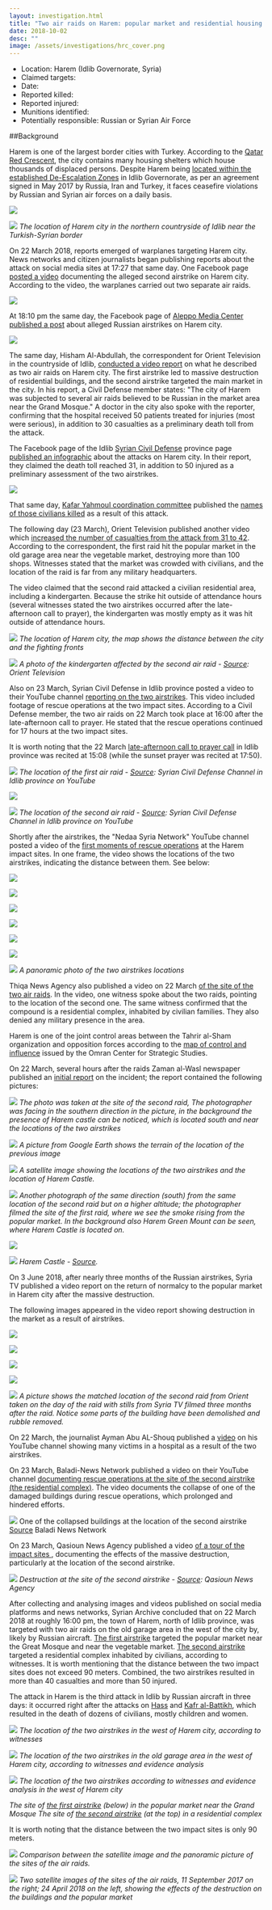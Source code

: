 ```yaml
---
layout: investigation.html
title: "Two air raids on Harem: popular market and residential housing complex  "
date: 2018-10-02
desc: ""
image: /assets/investigations/hrc_cover.png
---
```


- Location: Harem (Idlib Governorate, Syria)
- Claimed targets:
- Date:
- Reported killed:
- Reported injured:
- Munitions identified:
- Potentially responsible: Russian or Syrian Air Force

##Background

﻿Harem is one of the largest border cities with Turkey. According to the [Qatar Red Crescent](https://www.google.com/url?q=https://www.humanitarianresponse.info/sites/www.humanitarianresponse.info/files/assessments/idps_from_eastern_syria.pdf&sa=D&ust=1538477135298000), the city contains many housing shelters which house thousands of displaced persons. Despite Harem being [located within the established De-Escalation Zones](https://www.google.com/url?q=https://www.youtube.com/watch?v%3D5cF-gIL8yzk&sa=D&ust=1538477135299000)  in Idlib Governorate, as per an agreement signed in May 2017 by Russia, Iran and Turkey, it faces ceasefire violations by Russian and Syrian air forces on a daily basis.

![](/assets/investigations/Harem/image25.png)

![](/assets/investigations/Harem/image12.jpg)
*The location of Harem city in the northern countryside of Idlib near the Turkish-Syrian border*

On 22 March 2018, reports emerged of warplanes targeting Harem city. News networks and citizen journalists began publishing reports about the attack on social media sites at 17:27 that same day. One Facebook page [posted a video](https://www.google.com/url?q=https://www.facebook.com/1765254933690858/videos/2064178657131816/?fb_dtsg_ag%3DAdwdTli_SrLh0UU425oJ0cv5lMKp5rNLV9yEkfYRHMKQoQ%253AAdzKVR0kfB1SJ7CB--TxGzlxF3bmCYCppYEH4Dp0eF573w&sa=D&ust=1538477135300000) documenting the alleged second airstrike on Harem city. According to the video, the warplanes carried out two separate air raids.

![](/assets/investigations/Harem/image30.png)

At 18:10 pm the same day, the Facebook page of [Aleppo Media Center published a post](https://www.google.com/url?q=http://archive.fo/ootFv&sa=D&ust=1538477135300000) about alleged Russian airstrikes on Harem city.

![](/assets/investigations/Harem/image20.png)

The same day, Hisham Al-Abdullah, the correspondent for Orient Television in the countryside of Idlib, [conducted a video report](https://www.google.com/url?q=https://www.youtube.com/watch?v%3DpDtU38PE_oM&sa=D&ust=1538477135301000) on what he described as two air raids on Harem city. The first airstrike led to massive destruction of residential buildings, and the second airstrike targeted the main market in the city. In his report, a Civil Defense member states: "The city of Harem was subjected to several air raids believed to be Russian in the market area near the Grand Mosque." A doctor in the city also spoke with the reporter, confirming that the hospital received 50 patients treated for injuries (most were serious), in addition to 30 casualties as a preliminary death toll from the attack.

The Facebook page of the Idlib [Syrian Civil Defense](https://www.google.com/url?q=https://www.facebook.com/SyrianCivilDefenceIdlibWhiteHelmets/photos/a.479509938814734/1609876025778114/?type%3D3&sa=D&ust=1538477135301000) province page [published an infographic](https://www.google.com/url?q=http://archive.fo/JKrGB&sa=D&ust=1538477135302000) about the attacks on Harem city. In their report, they claimed the death toll reached 31, in addition to 50 injured as a preliminary assessment of the two airstrikes.

![](/assets/investigations/Harem/image17.png)

That same day, [Kafar Yahmoul coordination committee](https://www.facebook.com/k.nn.hos/) published the [names of those civilians  killed](https://www.google.com/url?q=http://archive.fo/y9AiW&sa=D&ust=1538477135303000) as a result of this attack.

The following day (23 March), Orient Television published another video which [increased the number of casualties from the attack from 31 to 42](https://www.google.com/url?q=https://www.youtube.com/watch?v%3DreWiAxofGVY&sa=D&ust=1538477135303000). According to the correspondent, the first raid hit the popular market in the old garage area near the vegetable market, destroying more than 100 shops. Witnesses stated that the market was crowded with civilians, and the location of the raid is far from any military headquarters.

The video claimed that the second raid attacked a civilian residential area, including a kindergarten. Because the strike hit outside of attendance hours (several witnesses stated the two airstrikes occurred after the late-afternoon call to prayer), the kindergarten was mostly empty as it was hit outside of attendance hours.

![](/assets/investigations/Harem/image35.jpg)
*The location of Harem city, the map shows the distance between the city and the fighting fronts*

![](/assets/investigations/Harem/image9.png)
*A photo of the kindergarten affected by the second air raid - [Source](https://www.google.com/url?q=https://www.youtube.com/watch?v%3DreWiAxofGVY&sa=D&ust=1538477135304000): Orient Television*


Also on 23 March, Syrian Civil Defense in Idlib province posted a video to their YouTube channel [reporting on the two airstrikes](https://www.google.com/url?q=https://www.youtube.com/watch?v%3Dg4SJoYgo7hU&sa=D&ust=1538477135305000). This video included footage of rescue operations at the two impact sites. According to a Civil Defense member, the two air raids on 22 March took place at 16:00 after the late-afternoon call to prayer. He stated that the rescue operations continued for 17 hours at the two impact sites.

It is worth noting that the 22 March [late-afternoon call to prayer call](https://www.google.com/url?q=https://timesprayer.today/1677-month03-year2018-%25D8%25AC%25D8%25AF%25D9%2588%25D9%2584-%25D9%2585%25D9%2588%25D8%25A7%25D9%2582%25D9%258A%25D8%25AA-%25D8%25A7%25D9%2584%25D8%25B5%25D9%2584%25D8%25A7%25D8%25A9-%25D8%25B4%25D9%2587%25D8%25B1-%25D9%2585%25D8%25A7%25D8%25B1%25D8%25B3-%25D8%25A5%25D8%25AF%25D9%2584%25D8%25A8.html&sa=D&ust=1538477135305000) in Idlib province was recited at 15:08 (while the sunset prayer was recited at 17:50).

![](/assets/investigations/Harem/image24.png)
*The location of the first air raid - [Source](https://www.google.com/url?q=https://www.youtube.com/watch?v%3Dg4SJoYgo7hU&sa=D&ust=1538477135306000): Syrian Civil Defense Channel in Idlib province on YouTube*

![](/assets/investigations/Harem/image21.png)

![](/assets/investigations/Harem/image26.png)
*The location of the second air raid - [Source](https://www.google.com/url?q=https://www.youtube.com/watch?v%3Dg4SJoYgo7hU&sa=D&ust=1538477135307000): Syrian Civil Defense Channel in Idlib province on YouTube*

Shortly after the airstrikes, the "Nedaa Syria Network" YouTube channel posted a video of the  [first moments of rescue operations](https://www.google.com/url?q=https://www.youtube.com/watch?v%3DBg4SInsCizA&sa=D&ust=1538477135307000) at the Harem impact sites. In one frame, the video shows the locations of the two airstrikes, indicating the distance between them. See below:

![](/assets/investigations/Harem/image1.png)

![](/assets/investigations/Harem/image6.png)

![](/assets/investigations/Harem/image8.png)

![](/assets/investigations/Harem/image18.png)

![](/assets/investigations/Harem/image23.png)

![](/assets/investigations/Harem/image3.png)

![](/assets/investigations/Harem/image29.jpg)
*A panoramic photo of the two airstrikes locations*


Thiqa News Agency also published a video on 22 March [of the site of the two air raids](https://www.google.com/url?q=https://www.youtube.com/watch?v%3DogKrVO-o3sE&sa=D&ust=1538477135308000). In the video, one witness spoke about the two raids, pointing to the location of the second one. The same witness confirmed that the compound is a residential complex, inhabited by civilian families. They also denied any military presence in the area.

Harem is one of the joint control areas between the Tahrir al-Sham organization and opposition forces according to the [map of control and influence](https://www.google.com/url?q=https://www.omrandirasat.org//assets/investigations/Harem/M.C.A.P/%25D8%25AE%25D8%25B1%25D9%258A%25D8%25B7%25D8%25A9%2520%25D8%25A7%25D9%2584%25D9%2586%25D9%2581%25D9%2588%25D8%25B0%2520%25D9%2588%25D8%25A7%25D9%2584%25D8%25B3%25D9%258A%25D8%25B7%25D8%25B1%25D8%25A9%2520%25D9%2581%25D9%258A%2520%25D8%25B3%25D9%2588%25D8%25B1%25D9%258A%25D8%25A9%2520%25D9%2588%25D8%25BA%25D8%25B1%25D8%25A8%2520%25D8%25A7%25D9%2584%25D8%25B9%25D8%25B1%25D8%25A7%25D9%2582%2520-%252015%2520%25D9%2586%25D9%258A%25D8%25B3%25D8%25A7%25D9%2586.pdf&sa=D&ust=1538477135309000) issued by the Omran Center for Strategic Studies.

On 22 March, several hours after the raids Zaman al-Wasl newspaper published an [initial report](https://www.google.com/url?q=https://www.zamanalwsl.net/news/article/85783/&sa=D&ust=1538477135310000) on the incident; the report contained the following pictures:

![](/assets/investigations/Harem/image11.png)
*The photo was taken at the site of the second raid, The photographer was facing in the southern direction in the picture, in the background the presence of Harem castle can be noticed, which is located south and near the locations of the two airstrikes*


![](/assets/investigations/Harem/image4.png)
*A picture from Google Earth shows the terrain of the location of the previous image*


![](/assets/investigations/Harem/image2.jpg)
*A satellite image showing the locations of the two airstrikes and the location of Harem Castle.*


![](/assets/investigations/Harem/image33.png)
*Another photograph of the same direction (south) from the same location of the second raid but on a higher altitude; the photographer filmed the site of the first raid, where we see the smoke rising from the popular market. In the background also Harem Green Mount can be seen, where Harem Castle is located on.*


![](/assets/investigations/Harem/image5.png)

![](/assets/investigations/Harem/image32.png)
*Harem Castle - [Source](https://www.google.com/url?q=http://esyria.sy/sites/code/index.php?site%3Didleb%26p%3Dstories%26category%3Druins%26filename%3D201011221500123&sa=D&ust=1538477135311000).*


On 3 June 2018, after nearly three months of the Russian airstrikes, Syria TV published a video report on the return of normalcy to the popular market in Harem city after the massive destruction.

The following images appeared in the video report showing destruction in the market as a result of airstrikes.

![](/assets/investigations/Harem/image16.png)

![](/assets/investigations/Harem/image27.png)

![](/assets/investigations/Harem/image28.png)

![](/assets/investigations/Harem/image22.png)

![](/assets/investigations/Harem/image14.jpg)
*A picture shows the matched location of the second raid from Orient taken on the day of the raid with stills from Syria TV filmed three months after the raid. Notice some parts of the building have been demolished and rubble removed.*


On 22 March, the journalist Ayman Abu AL-Shouq published a [video](https://www.google.com/url?q=https://www.youtube.com/watch?v%3D-LT1lFxzalU&sa=D&ust=1538477135313000) on his YouTube channel showing many victims in a hospital as a result of the two airstrikes.

On 23 March, Baladi-News Network published a video on their YouTube channel [documenting rescue operations at the site of the second airstrike (the residential complex)](https://www.youtube.com/watch?v%3DWo95UYI-_M8&sa=D&ust=1538477135313000). The video documents the collapse of one of the damaged buildings during rescue operations, which prolonged and hindered efforts.

![](/assets/investigations/Harem/image19.png)
One of the collapsed buildings at the location of the second airstrike
[Source](https://www.google.com/url?q=https://www.youtube.com/watch?v%3DWo95UYI-_M8&sa=D&ust=1538477135314000) Baladi News Network


On 23 March, Qasioun News Agency published a video [of a tour of the impact sites ](https://www.google.com/url?q=https://www.youtube.com/watch?v%3D0ab_zYmfDpg&sa=D&ust=1538477135314000), documenting the effects of the massive destruction, particularly at the location of the second airstrike.

![](/assets/investigations/Harem/image31.png)
*Destruction at the site of the second airstrike - [Source](https://www.google.com/url?q=https://www.youtube.com/watch?v%3D0ab_zYmfDpg&sa=D&ust=1538477135315000): Qasioun News Agency*

After collecting and analysing images and videos published on social media platforms and news networks, Syrian Archive concluded that on 22 March 2018 at roughly 16:00 pm, the town of Harem, north of Idlib province, was targeted with two air raids on the old garage area in the west of the city by, likely by Russian aircraft. [The first airstrike](https://www.google.com/url?q=https://www.google.com/maps/place/36%25C2%25B012'33.5%2522N%2B36%25C2%25B031'12.0%2522E/@36.2092191,36.519996,179m/data%3D!3m1!1e3!4m5!3m4!1s0x0:0x0!8m2!3d36.2093028!4d36.5199889&sa=D&ust=1538477135316000) targeted the popular market near the Great Mosque and near the vegetable market. [The second airstrike](https://www.google.com/url?q=https://www.google.com/maps/place/36%25C2%25B012'36.4%2522N%2B36%25C2%25B031'11.2%2522E/@36.210025,36.5197782,261m/data%3D!3m1!1e3!4m5!3m4!1s0x0:0x0!8m2!3d36.210121!4d36.519764&sa=D&ust=1538477135316000) targeted a residential complex inhabited by civilians, according to witnesses. It is worth mentioning that the distance between the two impact sites does not exceed 90 meters. Combined, the two airstrikes resulted in more than 40 casualties and more than 50 injured.

The attack in Harem is the third attack in Idlib by Russian aircraft in three days: it occurred right after the attacks on [Hass](https://www.google.com/url?q=https://www.youtube.com/watch?v%3DvhWCokTU6GA&sa=D&ust=1538477135316000) and [Kafr al-Battikh](https://www.google.com/url?q=https://www.youtube.com/watch?v%3Dbf1-afwsPv0&sa=D&ust=1538477135316000), which resulted in the death of dozens of civilians, mostly children and women.

![](/assets/investigations/Harem/image7.jpg)
*The location of the two airstrikes in the west of Harem city, according to witnesses*


![](/assets/investigations/Harem/image15.jpg)
*The location of the two airstrikes in the old garage area in the west of Harem city, according to witnesses and evidence analysis*

![](/assets/investigations/Harem/image34.jpg)
*The location of the two airstrikes according to witnesses and evidence analysis in the west of Harem city*

*The site of [the first airstrike](https://www.google.com/maps/place/36%C2%B012%2733.5%22N+36%C2%B031%2712.0%22E/@36.2092191,36.519996,179m/data=!3m1!1e3!4m5!3m4!1s0x0:0x0!8m2!3d36.2093028!4d36.5199889) (below) in the popular market near the Grand Mosque*
*The site of [the second airstrike](https://www.google.com/maps/place/36%C2%B012%2736.4%22N+36%C2%B031%2711.2%22E/@36.210025,36.5197782,261m/data=!3m1!1e3!4m5!3m4!1s0x0:0x0!8m2!3d36.210121!4d36.519764) (at the top) in a residential complex*


It is worth noting that the distance between the two impact sites is only 90 meters.

![](/assets/investigations/Harem/image10.jpg)
*Comparison between the satellite image and the panoramic picture of the sites of the air raids.*


![](/assets/investigations/Harem/image13.png)
*Two satellite images of the sites of the air raids, 11 September 2017 on the right; 24 April 2018 on the left, showing the effects of the destruction on the buildings and the popular market*
